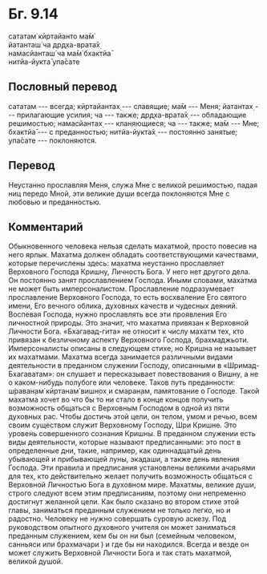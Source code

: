 # Бг. 9.14
сататам̇ кӣртайанто ма̄м̇<br/>
йатанташ́ ча др̣д̣ха-врата̄х̣<br/>
намасйанташ́ ча ма̄м̇ бхактйа̄<br/>
нитйа-йукта̄ упа̄сате
## Пословный перевод

сататам --- всегда; кӣртайантах̣ --- славящие; ма̄м --- Меня; йатантах̣ ---
прилагающие усилия; ча --- также; др̣д̣ха-врата̄х̣ --- обладающие
решимостью; намасйантах̣ --- кланяющиеся; ча --- также; ма̄м --- Мне;
бхактйа̄ --- с преданностью; нитйа-йукта̄х̣ --- постоянно занятые; упа̄сате
--- поклоняются.

## Перевод

Неустанно прославляя Меня, служа Мне с великой решимостью, падая ниц
передо Мной, эти великие души всегда поклоняются Мне с любовью и
преданностью.

## Комментарий

Обыкновенного человека нельзя сделать махатмой, просто повесив на него
ярлык. Махатма должен обладать соответствующими качествами, которые
перечислены здесь: махатма неустанно прославляет Верховного Господа
Кришну, Личность Бога. У него нет другого дела. Он постоянно занят
прославлением Господа. Иными словами, махатма не может быть
имперсоналистом. Прославление подразумевает прославление Верховного
Господа, то есть восхваление Его святого имени, Его вечного облика,
духовных качеств и чудесных деяний. Воспевая Господа, нужно прославлять
все эти проявления Его личностной природы. Это значит, что махатма
привязан к Верховной Личности Бога. «Бхагавад-гита» не относит к числу
махатм тех, кто привязан к безличному аспекту Верховного Господа,
брахмаджьоти. Имперсоналисты описаны в следующем стихе, но Кришна не
называет их махатмами. Махатма всегда занимается различными видами
деятельности в преданном служении Господу, описанными в
«Шримад-Бхагаватам»: он слушает и пересказывает повествования о Вишну, а
не о каком-нибудь полубоге или человеке. Таков путь преданности:
ш́раван̣ам̇ кӣртанам̇ вишн̣ох̣ и смаран̣ам, памятование о Господе. Такой
махатма хочет во что бы то ни стало в конце концов получить возможность
общаться с Верховным Господом в одной из пяти духовных рас. Чтобы
достичь этой цели, он телом, умом и речью, всем своим существом служит
Верховному Господу, Шри Кришне. Это уровень совершенного сознания
Кришны. В преданном служении есть виды деятельности, которые называют
предписанными: это пост в определенные дни, такие, например, как
одиннадцатый день убывающей и прибывающей луны, экадаши, а также день
явления Господа. Эти правила и предписания установлены великими ачарьями
для тех, кто действительно желает получить возможность общаться с
Верховной Личностью Бога в духовном мире. Махатмы, великие души, строго
следуют всем этим предписаниям, поэтому они непременно достигнут
желанной цели. Как было сказано во втором стихе этой главы, заниматься
преданным служением не только легко, но и радостно. Человеку не нужно
совершать суровую аскезу. Под руководством опытного духовного учителя он
может заниматься преданным служением, кем бы он ни был (семейным
человеком, санньяси или брахмачари ) и где бы ни находился. Всегда и
везде он может служить Верховной Личности Бога и так стать махатмой,
великой душой.
